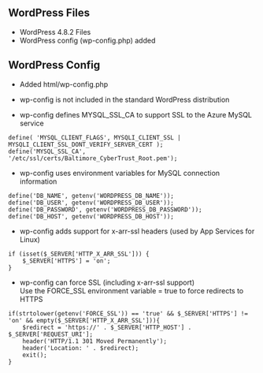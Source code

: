 ## WordPress Files
* WordPress 4.8.2 Files
* WordPress config (wp-config.php) added

## WordPress Config
* Added html/wp-config.php
* wp-config is not included in the standard WordPress distribution

* wp-config defines MYSQL_SSL_CA to support SSL to the Azure MySQL service
```
define( 'MYSQL_CLIENT_FLAGS', MYSQLI_CLIENT_SSL | MYSQLI_CLIENT_SSL_DONT_VERIFY_SERVER_CERT );
define('MYSQL_SSL_CA', '/etc/ssl/certs/Baltimore_CyberTrust_Root.pem');
```

* wp-config uses environment variables for MySQL connection information  
```
define('DB_NAME', getenv('WORDPRESS_DB_NAME'));
define('DB_USER', getenv('WORDPRESS_DB_USER'));
define('DB_PASSWORD', getenv('WORDPRESS_DB_PASSWORD'));
define('DB_HOST', getenv('WORDPRESS_DB_HOST'));
```

* wp-config adds support for x-arr-ssl headers (used by App Services for Linux)
```
if (isset($_SERVER['HTTP_X_ARR_SSL'])) {
	$_SERVER['HTTPS'] = 'on';
}
```

* wp-config can force SSL (including x-arr-ssl support)  
    Use the FORCE_SSL environment variable = true to force redirects to HTTPS
```
if(strtolower(getenv('FORCE_SSL')) == 'true' && $_SERVER['HTTPS'] != 'on' && empty($_SERVER['HTTP_X_ARR_SSL'])){
    $redirect = 'https://' . $_SERVER['HTTP_HOST'] . $_SERVER['REQUEST_URI'];
    header('HTTP/1.1 301 Moved Permanently');
    header('Location: ' . $redirect);
    exit();
}
```
